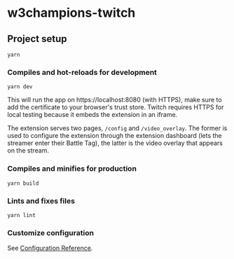 # w3champions-twitch

## Project setup
```
yarn
```

### Compiles and hot-reloads for development
```
yarn dev
```

This will run the app on https://localhost:8080 (with HTTPS), make sure to
add the certificate to your browser's trust store. Twitch requires HTTPS
for local testing because it embeds the extension in an iframe.

The extension serves two pages, `/config` and `/video_overlay`. The former
is used to configure the extension through the extension dashboard (lets the
streamer enter their Battle Tag), the latter is the video overlay that appears
on the stream.



### Compiles and minifies for production
```
yarn build
```

### Lints and fixes files
```
yarn lint
```

### Customize configuration
See [Configuration Reference](https://cli.vuejs.org/config/).
